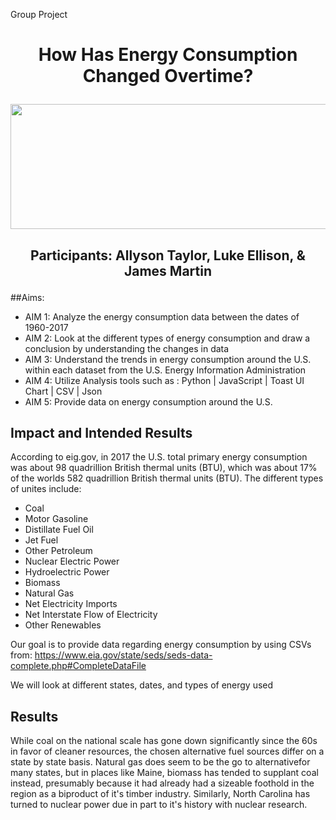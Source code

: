 Group Project

# <p align="center">How Has Energy Consumption Changed Overtime? </p>

<p align="center">
  <img width="600" height="200" src="https://github.com/allysontalyor/Project-2/blob/master/Images/Different%20types%20of%20Energy.jpg">
</p>

## <p align="center">Participants: Allyson Taylor, Luke Ellison, & James Martin</p>

##Aims:

-	AIM 1: 	Analyze the energy consumption data between the dates of 1960-2017
-	AIM 2:  Look at the different types of energy consumption and draw a conclusion by understanding the changes in data
-	AIM 3: Understand the trends in energy consumption around the U.S. within each dataset from the U.S. Energy Information Administration
-	AIM 4: Utilize Analysis tools such as :  Python | JavaScript | Toast UI Chart | CSV | Json
-	AIM 5: Provide data on energy consumption around the U.S.

## Impact and Intended Results

According to eig.gov, in 2017 the  U.S. total primary energy consumption was about 98 quadrillion British thermal units (BTU), which was about 17% of the worlds 582 quadrillion British thermal units (BTU). The different types of unites include: 

-	Coal              
-	Motor Gasoline
-	Distillate Fuel Oil                
-	Jet Fuel       
-	Other Petroleum
-	Nuclear Electric Power	
-	Hydroelectric Power	         
-	Biomass
-	Natural Gas     
-	Net Electricity Imports
-	Net Interstate Flow of Electricity  
-	Other Renewables

Our goal is to provide data regarding energy consumption by using CSVs from: 
https://www.eia.gov/state/seds/seds-data-complete.php#CompleteDataFile


We will look at different states, dates, and types of energy used

## Results

While coal on the national scale has gone down significantly since the 60s in favor of cleaner resources, the chosen alternative fuel sources differ on a state by state basis. Natural gas does seem to be the go to alternativefor many states, but in places like Maine, biomass has tended to supplant coal instead, presumably because it had already had a sizeable foothold in the region as a biproduct of it's timber industry. Similarly, North Carolina has turned to nuclear power due in part to it's history with nuclear research.
